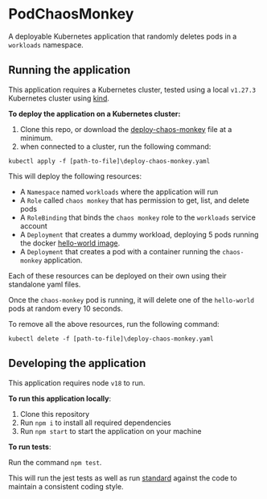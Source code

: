 # PodChaosMonkey
A deployable Kubernetes application that randomly deletes pods in a `workloads` namespace.

## Running the application
This application requires a Kubernetes cluster, tested using a local `v1.27.3` Kubernetes cluster using [kind](https://kind.sigs.k8s.io/).

**To deploy the application on a Kubernetes cluster:**
1. Clone this repo, or download the [deploy-chaos-monkey](https://github.com/sean-web/PodChaosMonkey/blob/main/kubernetes/deploy-chaos-monkey.yaml) file at a minimum.
2. when connected to a cluster, run the following command:

 ```kubectl apply -f [path-to-file]\deploy-chaos-monkey.yaml```

 This will deploy the following resources:
 - A `Namespace` named `workloads` where the application will run
 - A `Role` called `chaos monkey` that has permission to get, list, and delete pods
 - A `RoleBinding` that binds the `chaos monkey` role to the `workloads` service account
 - A `Deployment` that creates a dummy workload, deploying 5 pods running the docker [hello-world image](https://hub.docker.com/_/hello-world).
 - A `Deployment` that creates a pod with a container running the `chaos-monkey` application.

Each of these resources can be deployed on their own using their standalone yaml files.

Once the `chaos-monkey` pod is running, it will delete one of the `hello-world` pods at random every 10 seconds.

To remove all the above resources, run the following command:

```kubectl delete -f [path-to-file]\deploy-chaos-monkey.yaml```

## Developing the application
This application requires node `v18` to run.

**To run this application locally**:
1. Clone this repository
2. Run `npm i` to install all required dependencies
3. Run `npm start` to start the application on your machine

**To run tests**:

Run the command `npm test`.

This will run the jest tests as well as run [standard](https://standardjs.com/) against the code to maintain a consistent coding style.

